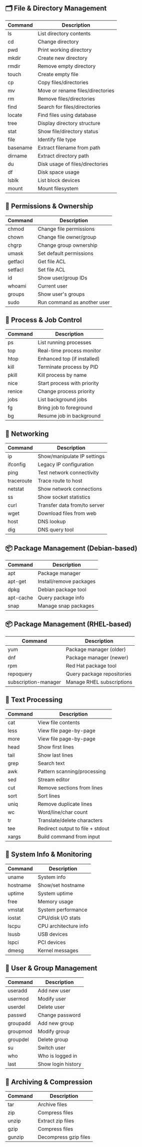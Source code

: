 ## 🗂️ File & Directory Management

| **Command** | **Description** |
| --- | --- |
| ls | List directory contents |
| cd | Change directory |
| pwd | Print working directory |
| mkdir | Create new directory |
| rmdir | Remove empty directory |
| touch | Create empty file |
| cp | Copy files/directories |
| mv | Move or rename files/directories |
| rm | Remove files/directories |
| find | Search for files/directories |
| locate | Find files using database |
| tree | Display directory structure |
| stat | Show file/directory status |
| file | Identify file type |
| basename | Extract filename from path |
| dirname | Extract directory path |
| du | Disk usage of files/directories |
| df | Disk space usage |
| lsblk | List block devices |
| mount | Mount filesystem |

## 🔐 Permissions & Ownership

| **Command** | **Description** |
| --- | --- |
| chmod | Change file permissions |
| chown | Change file owner/group |
| chgrp | Change group ownership |
| umask | Set default permissions |
| getfacl | Get file ACL |
| setfacl | Set file ACL |
| id | Show user/group IDs |
| whoami | Current user |
| groups | Show user's groups |
| sudo | Run command as another user |

## 🧠 Process & Job Control

| **Command** | **Description** |
| --- | --- |
| ps | List running processes |
| top | Real-time process monitor |
| htop | Enhanced top (if installed) |
| kill | Terminate process by PID |
| pkill | Kill process by name |
| nice | Start process with priority |
| renice | Change process priority |
| jobs | List background jobs |
| fg | Bring job to foreground |
| bg | Resume job in background |

## 📡 Networking

| **Command** | **Description** |
| --- | --- |
| ip | Show/manipulate IP settings |
| ifconfig | Legacy IP configuration |
| ping | Test network connectivity |
| traceroute | Trace route to host |
| netstat | Show network connections |
| ss | Show socket statistics |
| curl | Transfer data from/to server |
| wget | Download files from web |
| host | DNS lookup |
| dig | DNS query tool |

## 📦 Package Management (Debian-based)

| **Command** | **Description** |
| --- | --- |
| apt | Package manager |
| apt-get | Install/remove packages |
| dpkg | Debian package tool |
| apt-cache | Query package info |
| snap | Manage snap packages |

## 📦 Package Management (RHEL-based)

| **Command** | **Description** |
| --- | --- |
| yum | Package manager (older) |
| dnf | Package manager (newer) |
| rpm | Red Hat package tool |
| repoquery | Query package repositories |
| subscription-manager | Manage RHEL subscriptions |

## 🧮 Text Processing

| **Command** | **Description** |
| --- | --- |
| cat | View file contents |
| less | View file page-by-page |
| more | View file page-by-page |
| head | Show first lines |
| tail | Show last lines |
| grep | Search text |
| awk | Pattern scanning/processing |
| sed | Stream editor |
| cut | Remove sections from lines |
| sort | Sort lines |
| uniq | Remove duplicate lines |
| wc | Word/line/char count |
| tr | Translate/delete characters |
| tee | Redirect output to file + stdout |
| xargs | Build command from input |

## 🧰 System Info & Monitoring

| **Command** | **Description** |
| --- | --- |
| uname | System info |
| hostname | Show/set hostname |
| uptime | System uptime |
| free | Memory usage |
| vmstat | System performance |
| iostat | CPU/disk I/O stats |
| lscpu | CPU architecture info |
| lsusb | USB devices |
| lspci | PCI devices |
| dmesg | Kernel messages |

## 👥 User & Group Management

| **Command** | **Description** |
| --- | --- |
| useradd | Add new user |
| usermod | Modify user |
| userdel | Delete user |
| passwd | Change password |
| groupadd | Add new group |
| groupmod | Modify group |
| groupdel | Delete group |
| su | Switch user |
| who | Who is logged in |
| last | Show login history |

## 🧱 Archiving & Compression

| **Command** | **Description** |
| --- | --- |
| tar | Archive files |
| zip | Compress files |
| unzip | Extract zip files |
| gzip | Compress files |
| gunzip | Decompress gzip files |
